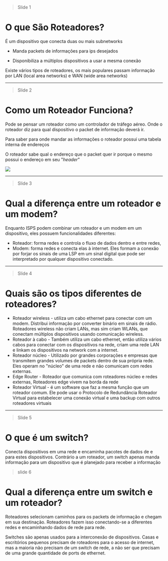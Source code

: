 
> Slide 1
# O que São Roteadores?

É um dispositivo que conecta duas ou mais subnetworks

- Manda packets de informações para ips desejados
* Disponibiliza a múltiplos dispositivos a usar a mesma conexão

Existe vários tipos de roteadores, os mais populares passam informação por LAN (local area networks) e WAN (wide area networks)

---
> Slide 2
# Como um Roteador Funciona?

Pode se pensar um roteador como um controlador de tráfego aéreo. Onde o roteador diz para qual dispositivo o packet de informação deverá ir.

Para saber para onde mandar as informações o roteador possui uma tabela interna de endereços 

O roteador sabe qual o endereço que o packet quer ir porque o mesmo possui o endereço em seu "*header*" 

<img src="https://erg.abdn.ac.uk/users/gorry/course/images/ip-header.gif" />

---
> Slide 3
# Qual a diferença entre um roteador e um modem?

Enquanto ISPS podem combinar um roteador e um modem em um dispositivo, eles possuem funcionalidades diferentes:

- Roteador: forma redes e controla o fluxo de dados dentro e entre redes, 
- Modem: forma redes e conecta elas à internet. Eles formam a conexão por forjar os sinais de uma LSP em um sinal digital que pode ser interpretado por qualquer dispositivo conectado. 

---
> Slide 4

# Quais são os tipos diferentes de roteadores?

- Roteador wireless - utiliza um cabo ethernet para conectar com um modem. Distribui informação por converter binário em sinais de rádio. Roteadores wireless não criam LANs, mas sim criam WLANs, que conectam múltiplos dispositivos usando comunicação wireless.
- Roteador à cabo - Também utiliza um cabo ethernet, então utiliza vários cabos para conectar com os dispositivos na rede, criam uma rede LAN e linkam os dispositivos na network com a internet.
- Roteador núcleo - Utilizado por grandes corporações e empresas que transmitem grandes volumes de packets dentro de sua própria rede. Eles operam no "núcleo" de uma rede e não comunicam com redes externas.
- Edge Router - Roteador que comunica com roteadores núcleo e redes externas, Roteadores edge vivem na borda da rede
- Roteador Virtual - é um software que faz a mesma função que um roteador comum. Ele pode usar o Protocolo de Redundância Roteador Virtual para estabelecer uma conexão virtual e uma backup com outros roteadores virtuais

---
> Slide 5

# O que é um switch?

Conecta dispositivos em uma rede e encaminha pacotes de dados de e para estes dispositivos. Contrário a um roteador, um switch apenas manda informação para um dispositivo que é planejado para receber a informação 

> slide 6
# Qual a diferença entre um switch e um roteador?

Roteadores selecionam caminhos para os packets de informação e chegam em sua destinação. Roteadores fazem isso conectando-se a diferentes redes e encaminhando dados de rede para rede.

Switches são apenas usados para a interconexão de dispositivos. Casas e escritórios pequenos precisam de roteadores para o acesso de internet, mas a maioria não precisam de um switch de rede, a não ser que precisam de uma grande quantidade de ports de ethernet.


